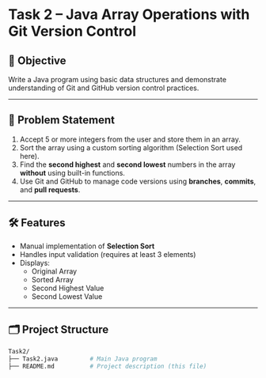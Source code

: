 # Task 2 – Java Array Operations with Git Version Control

## 📌 Objective
Write a Java program using basic data structures and demonstrate understanding of Git and GitHub version control practices.

---

## 🧠 Problem Statement

1. Accept 5 or more integers from the user and store them in an array.
2. Sort the array using a custom sorting algorithm (Selection Sort used here).
3. Find the **second highest** and **second lowest** numbers in the array **without** using built-in functions.
4. Use Git and GitHub to manage code versions using **branches**, **commits**, and **pull requests**.

---

## 🛠️ Features

- Manual implementation of **Selection Sort**
- Handles input validation (requires at least 3 elements)
- Displays:
  - Original Array
  - Sorted Array
  - Second Highest Value
  - Second Lowest Value

---

## 🗂️ Project Structure

```bash
Task2/
├── Task2.java         # Main Java program
├── README.md          # Project description (this file)
